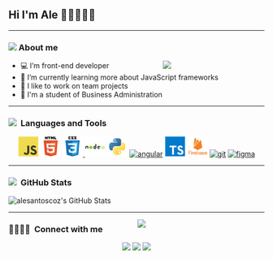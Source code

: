 ## Hi I'm Ale 👋🏽👩🏽‍💻

----

### <img src="https://user-images.githubusercontent.com/116589040/230769649-4359974a-b5eb-4b1b-95ea-5f4ce032b9b3.png" width="30" height="auto"/> About me

<img src="https://user-images.githubusercontent.com/116589040/230763255-39803895-78b3-4273-988e-f6626e5b464d.gif" align="right" width="200" height="auto"/>


- 💻 I’m front-end developer
- 🚀 I’m currently learning more about JavaScript frameworks
- 👯 I like to work on team projects
- 🌱 I'm a student of Business Administration

----

### <img src="https://user-images.githubusercontent.com/116589040/230769892-86eec8c4-edc6-4e4e-96e3-dda9cbacf7b5.png" width="30" height="auto"/> &nbsp;Languages and Tools
<p align="center">
<a href="https://developer.mozilla.org/es/docs/Learn/JavaScript"><img src="https://raw.githubusercontent.com/devicons/devicon/master/icons/javascript/javascript-original.svg" alt="javascript" width="40" height="40"/></a>
<a href="https://www.w3.org/html/"><img src="https://raw.githubusercontent.com/devicons/devicon/master/icons/html5/html5-original-wordmark.svg" alt="html5" width="40" height="40"/></a>
<a href="https://www.w3schools.com/css/"><img src="https://raw.githubusercontent.com/devicons/devicon/master/icons/css3/css3-original-wordmark.svg" alt="css3" width="40" height="40"/> </a>
<a href="https://nodejs.org"><img src="https://raw.githubusercontent.com/devicons/devicon/master/icons/nodejs/nodejs-original-wordmark.svg" alt="nodejs" width="40" height="40"/></a>
<a href="https://www.python.org"><img src="https://raw.githubusercontent.com/devicons/devicon/master/icons/python/python-original.svg" alt="python" width="40" height="40"/></a>
<a href="https://angular.io"><img src="https://angular.io/assets/images/logos/angular/angular.svg" alt="angular" width="40" height="40"/></a>
<a href="https://www.typescriptlang.org/" ><img src="https://raw.githubusercontent.com/devicons/devicon/master/icons/typescript/typescript-original.svg" alt="typescript" width="40" height="40"/></a>
<a href="https://firebase.google.com/"><img src="https://github.com/devicons/devicon/blob/master/icons/firebase/firebase-plain-wordmark.svg" alt="Firebase" width="40" height="40"/></a>
<a href="https://git-scm.com/"><img src="https://www.vectorlogo.zone/logos/git-scm/git-scm-icon.svg" alt="git" width="40" height="40"/></a>
<a href="https://www.figma.com/"><img src="https://www.vectorlogo.zone/logos/figma/figma-icon.svg" alt="figma" width="40" height="40"/></a>
</p>


----

### <img src="https://user-images.githubusercontent.com/116589040/230769744-d73eb81e-ca48-42e6-a1ac-50f07c612ff7.png" width="30" height="auto"/> &nbsp;GitHub Stats

<a><img  alt="alesantoscoz's GitHub Stats" src="https://api.mygitstats.com/svg/116589040" width="500" height="auto"/></a>

----

<img src=https://user-images.githubusercontent.com/116589040/230768940-7ae4af7c-4f5d-4b02-ac97-4cc3368627cd.gif align="right" width="250" height="auto"/>



### 🫱🏼‍🫲🏽 &nbsp;Connect with me
<p align="center">
<a href="https://www.linkedin.com/in/alesantoscoz/"><img src="https://user-images.githubusercontent.com/116589040/230767426-8b798002-0710-43c0-9dc5-ec511035cffe.png" width="40" height="auto"/></a>
<a href="mailto:ale.santoscoz@gmail.com"><img src="https://user-images.githubusercontent.com/116589040/230767530-7c51a06d-1fc9-4247-894e-395263626a40.png" width="40" height="auto"/></a>
<a href="mailto:ale.santoscoz@hotmail.com"><img src="https://user-images.githubusercontent.com/116589040/230767586-e584fd85-d142-401c-a44c-c8bfa507f019.png" width="40" height="auto"/></a>
</p>




